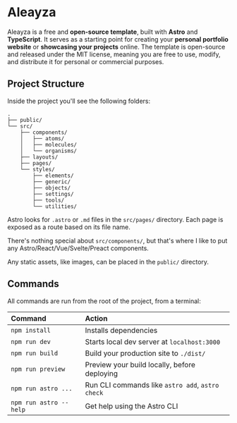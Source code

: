 # Aleayza

Aleayza is a free and **open-source template**, built with **Astro** and **TypeScript**. It serves as a starting point for creating your **personal portfolio website** or **showcasing your projects** online. The template is open-source and released under the MIT license, meaning you are free to use, modify, and distribute it for personal or commercial purposes.

## Project Structure

Inside the project you'll see the following folders:

```
.
├── public/
└── src/
    ├── components/
    │   ├── atoms/
    │   ├── molecules/
    │   └── organisms/
    ├── layouts/
    ├── pages/
    └── styles/
        ├── elements/
        ├── generic/
        ├── objects/
        ├── settings/
        ├── tools/
        └── utilities/
```

Astro looks for `.astro` or `.md` files in the `src/pages/` directory. Each page is exposed as a route based on its file name.

There's nothing special about `src/components/`, but that's where I like to put any Astro/React/Vue/Svelte/Preact components.

Any static assets, like images, can be placed in the `public/` directory.

## Commands

All commands are run from the root of the project, from a terminal:

| Command                | Action                                           |
| :--------------------- | :----------------------------------------------- |
| `npm install`          | Installs dependencies                            |
| `npm run dev`          | Starts local dev server at `localhost:3000`      |
| `npm run build`        | Build your production site to `./dist/`          |
| `npm run preview`      | Preview your build locally, before deploying     |
| `npm run astro ...`    | Run CLI commands like `astro add`, `astro check` |
| `npm run astro --help` | Get help using the Astro CLI                     |
